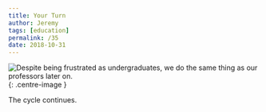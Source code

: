 ```yaml
---
title: Your Turn
author: Jeremy
tags: [education]
permalink: /35
date: 2018-10-31
---
```


![Despite being frustrated as undergraduates, we do the same thing as our professors later on.](https://res.cloudinary.com/dh3hm8pb7/image/upload/c_scale,q_auto:best/v1535842782/Handwaving/Published/YourTurn.png){: .centre-image }

The cycle continues.